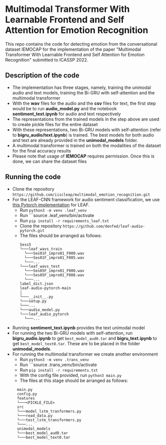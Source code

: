# Multimodal Transformer With Learnable Frontend and Self Attention for Emotion Recognition 

This repo contains the code for detecting emotion from the conversational dataset IEMOCAP for the implementation of the paper "Multimodal Transformer With Learnable Frontend and Self Attention for Emotion Recognition" submitted to ICASSP 2022.

## Description of the code
- The implementation has three stages, namely, training the unimodal audio and text models, training the Bi-GRU with self-attention and the multimodal transformer
- With the **wav** files for the audio and the **csv** files for text, the first step would be to run **audio_model.py** and the notebook **sentiment_text.ipynb** for audio and text respectively
- The representations from the trained models in the step above are used to create pickle files for the entire dataset
- With these representations, two Bi-GRU models with self-attention (refer to **bigru_audio/text.ipynb**) is trained. The best models for both audio and text are already provided in the **unimodal_models** folder. 
- A multimodal transformer is trained on both the modalities of the dataset for the final accuracy results
- Please note that usage of **IEMOCAP** requires permission. Once this is done, we can share the dataset files

## Running the code
- Clone the repository `https://github.com/iiscleap/multimodal_emotion_recognition.git`
- For the LEAF-CNN framework for audio sentiment classification, we use [this Pytorch implementation](https://github.com/denfed/leaf-audio-pytorch) for LEAF.
  - Run ```python3 -m venv .leaf_venv```
  - Run ```source .leaf_venv/bin/activate 
  - Run ```pip install -r requirements_leaf.txt```
  - Clone the repository ```https://github.com/denfed/leaf-audio-pytorch.git``` 
  - The files should be arranged as follows:
      ```
    Sess5
    └───leaf_wavs_train
        └───Ses01F_impro01_F000.wav
        └───Ses01F_impro01_F005.wav
        └───...
    └───leaf_wavs_test
        └───Ses05F_impro01_F000.wav
        └───Ses05F_impro01_F008.wav
        └───...
    label_dict.json
    leaf-audio-pytorch-main
    │
    └───__init__.py
    └───setup.py
    └───...
    └───audio_model.py
    └───leaf_audio_pytorch
        └───...
    ```
- Running **sentiment_text.ipynb** provides the text unimodal model
- For running the two Bi-GRU models with self-attention, run **bigru_audio.ipynb** to get ```best_model_aud0.tar``` and **bigru_text.ipynb** to get ```best_model_text0.tar```. These are to be placed in the folder **unimodal_models**.
- For running the multimodal transformer we create another environment
  - Run ```python3 -m venv .trans_venv```
  - Run ```source .trans_venv/bin/activate 
  - Run ```pip install -r requirements.txt```
  - With the config file provided, run ```python3 main.py```
  - The files at this stage should be arranged as follows:
  ```
    main.py
    config.py
    features
    └───<PICKLE_FILE>
    src
    └───model_lstm_tranformers.py
    └───read_data.py
    └───test_lstm_transformers.py
    └───...
    unimodal_models
    └───best_model_aud0.tar
    └───best_model_text0.tar
    ```




